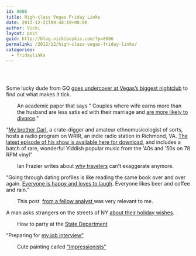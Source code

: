 ```yaml
---
id: 8086
title: High-class Vegas Friday Links
date: 2012-12-21T09:48:19+00:00
author: Vicki
layout: post
guid: http://blog.vickiboykis.com/?p=8086
permalink: /2012/12/high-class-vegas-friday-links/
categories:
  - fridaylinks
---
```

&nbsp;

<br style="line-height: 13px;" />Some lucky dude from GQ <a href="http://www.gq.com/news-politics/mens-lives/201209/marquee-las-vegas-nightlife-gq-september-2012?printable=true" target="_blank">goes undercover at Vegas&#8217;s biggest nightclub</a> to find out what makes it tick.

<p style="padding-left: 30px;">
  An academic paper that says &#8221; Couples where wife earns more than the husband are less satis ed with their marriage and <a href="http://faculty.chicagobooth.edu/emir.kamenica/documents/identity.pdf" target="_blank">are more likely to divorce</a>.&#8221;
</p>

&#8220;<a href="http://boingboing.net/2012/12/20/a-wonderful-radio-program-with.html?utm_source=dlvr.it&utm_medium=twitter" target="_blank">My brother Carl,</a> a crate-digger and amateur ethnomusicologist of sorts, hosts a radio program on WRIR, an indie radio station in Richmond, VA. [The latest episode of his show is available here for download](http://www.radio4all.net/index.php/program/65010), and includes a batch of rare, wonderful Yiddish popular music from the &#8217;40s and &#8217;50s on 78 RPM vinyl&#8221;

<p style="padding-left: 30px;">
  Ian Frazier writes about <a href="http://www.outsideonline.com/outdoor-adventure/The-Tale-Telling-Days-Are-Over.html?page=all" target="_blank">why travelers</a> can&#8217;t exaggerate anymore.
</p>

&#8220;Going through dating profiles is like reading the same book over and over again. <a href="http://therumpus.net/2012/12/dream-girl/" target="_blank">Everyone is happy and loves to laugh</a>. Everyone likes beer and coffee and rain.&#8221;

<p style="padding-left: 30px;">
  This post  <a href="http://37signals.com/svn/posts/3370-why-i-learned-to-make-things" target="_blank">from a fellow analyst </a>was very relevant to me.
</p>

A man asks strangers on the streets of NY <a href="http://www.theatlanticcities.com/arts-and-lifestyle/2012/12/holiday-wishes-streets-new-york/4216/" target="_blank">about their holiday wishes</a>.

<p style="padding-left: 30px;">
  How to party at the <a href="http://theperlmanupdate.blogspot.com/2012/12/we-shlepped-we-vomited-and-we-had.html" target="_blank">State Department</a>
</p>

&#8220;Preparing for <a href="http://diaryofagolddigger.blogspot.com/2012/12/monday-may-28-preparing-for-my-job.html" target="_blank">my job interview&#8221;</a>

<p style="padding-left: 30px;">
  Cute painting called <a href="http://biblioklept.org/2012/12/18/impressionists-hiro-yamagata/" target="_blank">&#8220;Impressionists&#8221;</a>
</p>

&nbsp;

&nbsp;

&nbsp;